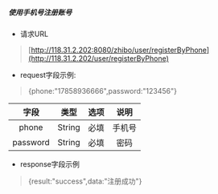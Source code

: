 ##### 使用手机号注册账号

* 请求URL

> [http://118.31.2.202:8080/zhibo/user/registerByPhone](http://118.31.2.202/user/registerByPhone)

* request字段示例:

> {phone:"17858936666",password:"123456"}

| 字段 | 类型 | 选项 | 说明 |
| :---: | :---: | :---: | :---: |
| phone | String | 必填 | 手机号 |
| password | String | 必填 | 密码 |

* response字段示例

> {result:"success",data:"注册成功"}



